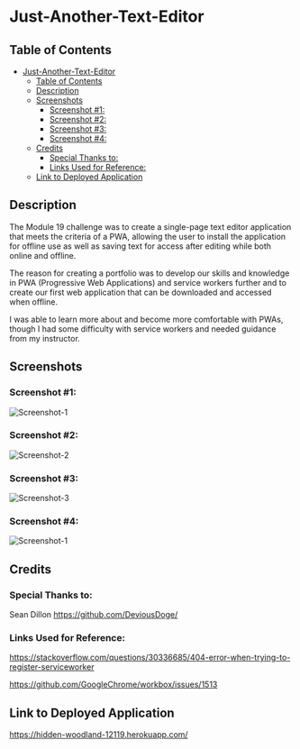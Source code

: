 # Just-Another-Text-Editor

## Table of Contents
- [Just-Another-Text-Editor](#just-another-text-editor)
  - [Table of Contents](#table-of-contents)
  - [Description](#description)
  - [Screenshots](#screenshots)
    - [Screenshot #1:](#screenshot-1)
    - [Screenshot #2:](#screenshot-2)
    - [Screenshot #3:](#screenshot-3)
    - [Screenshot #4:](#screenshot-4)
  - [Credits](#credits)
    - [Special Thanks to:](#special-thanks-to)
    - [Links Used for Reference:](#links-used-for-reference)
  - [Link to Deployed Application](#link-to-deployed-application)

## Description

The Module 19 challenge was to create a single-page text editor application that meets the criteria of a PWA, allowing the user to install the application for offline use as well as saving text for access after editing while both online and offline.

The reason for creating a portfolio was to develop our skills and knowledge in PWA (Progressive Web Applications) and service workers further and to create our first web application that can be downloaded and accessed when offline.

I was able to learn more about and become more comfortable with PWAs, though I had some difficulty with service workers and needed guidance from my instructor.

## Screenshots

### Screenshot #1:

![Screenshot-1](./screenshots/JATE%20Screenshot%201.PNG.PNG)

### Screenshot #2:

![Screenshot-2](./screenshots/JATE%20Screenshot%202.PNG.PNG)

### Screenshot #3:

![Screenshot-3](./screenshots/JATE%20Screenshot%203.PNG.PNG)

### Screenshot #4:

![Screenshot-1](./screenshots/JATE%20Screenshot%204.PNG.PNG)

## Credits

### Special Thanks to:

Sean Dillon https://github.com/DeviousDoge/

### Links Used for Reference:

https://stackoverflow.com/questions/30336685/404-error-when-trying-to-register-serviceworker

https://github.com/GoogleChrome/workbox/issues/1513

## Link to Deployed Application

https://hidden-woodland-12119.herokuapp.com/